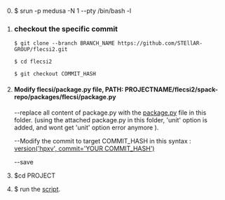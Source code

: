 0. $ srun -p medusa -N 1 --pty /bin/bash -l
1. ### checkout the specific commit
       $ git clone --branch BRANCH_NAME https://github.com/STEllAR-GROUP/flecsi2.git
      
       $ cd flecsi2
      
       $ git checkout COMMIT_HASH
   
2. #### Modify flecsi/package.py file,   PATH:  PROJECTNAME/flecsi2/spack-repo/packages/flecsi/package.py
   
   --replace all content of package.py with the [package.py](https://github.com/hcq9102/my_flecsi/blob/main/build%20hpxbackend%20with%20commit/package.py) file in this folder. (using the attached package.py in this folder, 'unit' option is added, and wont get 'unit' option error anymore ).
   
   --Modify the commit to target COMMIT_HASH in this syntax : [version('hpxv', commit='YOUR COMMIT_HASH')](https://github.com/hcq9102/my_flecsi/blob/main/build%20hpxbackend%20with%20commit/package.py#L21)
   
   --save
6. $cd PROJECT
7. $ run the [script](https://github.com/hcq9102/my_flecsi/blob/main/build%20hpxbackend%20with%20commit/build_flecsi_spack_ctest.sh).
